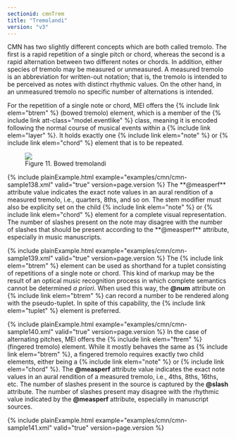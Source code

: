 ```yaml
---
sectionid: cmnTrem
title: "Tremolandi"
version: "v3"
---
```


CMN has two slightly different concepts which are both called tremolo. The
first is a rapid repetition of a single pitch or chord, whereas the second is a rapid
alternation between two different notes or chords. In addition, either species of
tremolo
may be measured or unmeasured. A measured tremolo is an
abbreviation for written-out notation; that is, the tremolo is intended to be perceived
as
notes with distinct rhythmic values. On the other hand, in an unmeasured tremolo no
specific number of alternations is intended.

For the repetition of a single note or chord, MEI offers the {% include link elem="btrem" %}
(bowed tremolo) element, which is a member of the {% include link att-class="model.eventlike" %} class, meaning it is encoded following the normal course of
musical events within a {% include link elem="layer" %}. It holds exactly one {% include link elem="note" %} or {% include link elem="chord" %} element that is to be repeated.

<figure class="figure"><img src="{{ site.baseurl }}/Images/ExampleImages/btrem-a-20100510.png" class="img-responsive"><figcaption class="figure-caption">Figure 11. Bowed tremolandi</figcaption>
</figure>{% include plainExample.html example="examples/cmn/cmn-sample138.xml" valid="true" version=page.version %}
The **@measperf** attribute value indicates the exact note values in an aural
rendition of a measured tremolo, i.e., quarters, 8ths, and so on. The stem modifier
must
also be explicity set on the child {% include link elem="note" %} or {% include link elem="chord" %} element for a complete visual representation. The number of slashes present
on the note may disagree with the number of slashes that should be present according
to
the **@measperf** attribute, especially in music manuscripts.

{% include plainExample.html example="examples/cmn/cmn-sample139.xml" valid="true" version=page.version %}
The {% include link elem="btrem" %} element can be used as shorthand for a tuplet consisting
of repetitions of a single note or chord. This kind of markup may be the result of
an
optical music recognition process in which complete semantics cannot be determined
*a priori*. When used this way, the **@num** attribute on {% include link elem="btrem" %} can record a number to be rendered along with the pseudo-tuplet.
In spite of this capability, the {% include link elem="tuplet" %} element is preferred.

{% include plainExample.html example="examples/cmn/cmn-sample140.xml" valid="true" version=page.version %}
In the case of alternating pitches, MEI offers the {% include link elem="ftrem" %} (fingered
tremolo) element. While it mostly behaves the same as {% include link elem="btrem" %}, a
fingered tremolo requires exactly two child elements, either being a {% include link elem="note" %} or {% include link elem="chord" %}. The **@measperf** attribute value
indicates the exact note values in an aural rendition of a measured tremolo, i.e.,
4ths,
8ths, 16ths, etc. The number of slashes present in the source is captured by the
**@slash** attribute. The number of slashes present may disagree with the rhythmic
value indicated by the **@measperf** attribute, especially in manuscript
sources.

{% include plainExample.html example="examples/cmn/cmn-sample141.xml" valid="true" version=page.version %}
